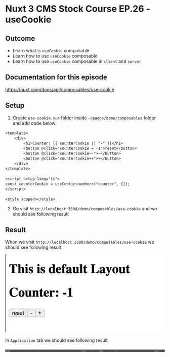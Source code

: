 # Nuxt 3 CMS Stock Course EP.26 - useCookie

## Outcome

-   Learn what is `useCookie` composable
-   Learn how to use `useCookie` composable
-   Learn how to use `useCookie` composable in `client` and `server`

## Documentation for this episode

https://nuxt.com/docs/api/composables/use-cookie

## Setup

1. Create `use-cookie.vue` folder inside `~/pages/demo/composables` folder and add code below

```vue
<template>
    <div>
        <h1>Counter: {{ counterCookie || "-" }}</h1>
        <button @click="counterCookie = -1">reset</button>
        <button @click="counterCookie--">-</button>
        <button @click="counterCookie++">+</button>
    </div>
</template>

<script setup lang="ts">
const counterCookie = useCookie<number>("counter", {});
</script>

<style scoped></style>
```

2. Go visit `http://localhost:3000/demo/composables/use-cookie` and we should see following result

## Result

When we visit `http://localhost:3000/demo/composables/use-cookie` we should see following result

![Result](../images/ep26/result1.png)

In `Application` tab we should see following result

![Result](../images/ep26/result2.png)
